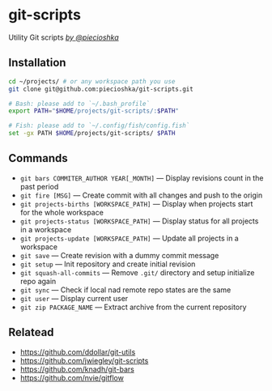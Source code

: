 # git-scripts

Utility Git scripts _[by @piecioshka](https://twitter.com/piecioshka)_

## Installation

```bash
cd ~/projects/ # or any workspace path you use
git clone git@github.com:piecioshka/git-scripts.git

# Bash: please add to `~/.bash_profile`
export PATH="$HOME/projects/git-scripts/:$PATH"

# Fish: please add to `~/.config/fish/config.fish`
set -gx PATH $HOME/projects/git-scripts/ $PATH
```

## Commands

* `git bars COMMITER_AUTHOR YEAR[_MONTH]` — Display revisions count in the past period
* `git fire [MSG]` — Create commit with all changes and push to the origin
* `git projects-births [WORKSPACE_PATH]` — Display when projects start for the whole workspace
* `git projects-status [WORKSPACE_PATH]` — Display status for all projects in a workspace
* `git projects-update [WORKSPACE_PATH]` — Update all projects in a workspace
* `git save` — Create revision with a dummy commit message
* `git setup` — Init repository and create initial revision
* `git squash-all-commits` — Remove `.git/` directory and setup initialize repo again
* `git sync` — Check if local nad remote repo states are the same
* `git user` — Display current user
* `git zip PACKAGE_NAME` — Extract archive from the current repository

## Relatead

* https://github.com/ddollar/git-utils
* https://github.com/jwiegley/git-scripts
* https://github.com/knadh/git-bars
* https://github.com/nvie/gitflow
